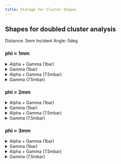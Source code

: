 ```yaml
---
title: Storage for Cluster Shapes
---
```


## Shapes for doubled cluster analysis
Distance: 3mm
Incident Angle: 0deg

### phi = 1mm
<details>
<summary>Alpha + Gamma (1bar)</summary>
<img src="{{site.baseurl}}{%link theme/img/pid/shape/1phi_air_alphagamma_shape_entry.png%}" alt="1phi_air_alphagamma_shape_entry" style="width:100%">
<img src="{{site.baseurl}}{%link theme/img/pid/shape/1phi_air_alphagamma_shape.png%}" alt="1phi_air_alphagamma_shape" style="width:100%">
</details>

<details>
<summary>Gamma (1bar)</summary>
<img src="{{site.baseurl}}{%link theme/img/pid/shape/1phi_air_gamma_shape_entry.png%}" alt="1phi_air_gamma_shape_entry" style="width:100%">
<img src="{{site.baseurl}}{%link theme/img/pid/shape/1phi_air_gamma_shape.png%}" alt="1phi_air_gamma_shape" style="width:100%">
</details>

<details>
<summary>Alpha + Gamma (7.5mbar)</summary>
<img src="{{site.baseurl}}{%link theme/img/pid/shape/1phi_vacuum_alphagamma_shape_entry.png%}" alt="1phi_vacuum_alphagamma_shape_entry" style="width:100%">
<img src="{{site.baseurl}}{%link theme/img/pid/shape/1phi_vacuum_alphagamma_shape.png%}" alt="1phi_vacuum_alphagamma_shape" style="width:100%">
</details>

<details>
<summary>Gamma (7.5mbar)</summary>
<img src="{{site.baseurl}}{%link theme/img/pid/shape/1phi_vacuum_gamma_shape_entry.png%}" alt="1phi_vacuum_gamma_shape_entry" style="width:100%">
<img src="{{site.baseurl}}{%link theme/img/pid/shape/1phi_vacuum_gamma_shape.png%}" alt="1phi_vacuum_gamma_shape" style="width:100%">
</details>

### phi = 2mm
<details>
<summary>Alpha + Gamma (1bar)</summary>
<img src="{{site.baseurl}}{%link theme/img/pid/shape/2phi_air_alphagamma_shape_entry.png%}" alt="2phi_air_alphagamma_shape_entry" style="width:100%">
<img src="{{site.baseurl}}{%link theme/img/pid/shape/2phi_air_alphagamma_shape.png%}" alt="2phi_air_alphagamma_shape" style="width:100%">
</details>

<details>
<summary>Gamma (1bar)</summary>
<img src="{{site.baseurl}}{%link theme/img/pid/shape/2phi_air_gamma_shape_entry.png%}" alt="2phi_air_gamma_shape_entry" style="width:100%">
<img src="{{site.baseurl}}{%link theme/img/pid/shape/2phi_air_gamma_shape.png%}" alt="2phi_air_gamma_shape" style="width:100%">
</details>

<details>
<summary>Alpha + Gamma (7.5mbar)</summary>
<img src="{{site.baseurl}}{%link theme/img/pid/shape/2phi_vacuum_alphagamma_shape_entry.png%}" alt="2phi_vacuum_alphagamma_shape_entry" style="width:100%">
<img src="{{site.baseurl}}{%link theme/img/pid/shape/2phi_vacuum_alphagamma_shape.png%}" alt="2phi_vacuum_alphagamma_shape" style="width:100%">
</details>

<details>
<summary>Gamma (7.5mbar)</summary>
<img src="{{site.baseurl}}{%link theme/img/pid/shape/2phi_vacuum_gamma_shape_entry.png%}" alt="2phi_vacuum_gamma_shape_entry" style="width:100%">
<img src="{{site.baseurl}}{%link theme/img/pid/shape/2phi_vacuum_gamma_shape.png%}" alt="2phi_vacuum_gamma_shape" style="width:100%">
</details>

### phi = 3mm
<details>
<summary>Alpha + Gamma (1bar)</summary>
<img src="{{site.baseurl}}{%link theme/img/pid/shape/3phi_air_alphagamma_shape_entry.png%}" alt="3phi_air_alphagamma_shape_entry" style="width:100%">
<img src="{{site.baseurl}}{%link theme/img/pid/shape/3phi_air_alphagamma_shape.png%}" alt="3phi_air_alphagamma_shape" style="width:100%">
</details>

<details>
<summary>Gamma (1bar)</summary>
<img src="{{site.baseurl}}{%link theme/img/pid/shape/3phi_air_gamma_shape_entry.png%}" alt="3phi_air_gamma_shape_entry" style="width:100%">
<img src="{{site.baseurl}}{%link theme/img/pid/shape/3phi_air_gamma_shape.png%}" alt="3phi_air_gamma_shape" style="width:100%">
</details>

<details>
<summary>Alpha + Gamma (7.5mbar)</summary>
<img src="{{site.baseurl}}{%link theme/img/pid/shape/3phi_vacuum_alphagamma_shape_entry.png%}" alt="3phi_vacuum_alphagamma_shape_entry" style="width:100%">
<img src="{{site.baseurl}}{%link theme/img/pid/shape/3phi_vacuum_alphagamma_shape.png%}" alt="3phi_vacuum_alphagamma_shape" style="width:100%">
</details>

<details>
<summary>Gamma (7.5mbar)</summary>
<img src="{{site.baseurl}}{%link theme/img/pid/shape/3phi_vacuum_gamma_shape_entry.png%}" alt="3phi_vacuum_gamma_shape_entry" style="width:100%">
<img src="{{site.baseurl}}{%link theme/img/pid/shape/3phi_vacuum_gamma_shape.png%}" alt="3phi_vacuum_gamma_shape" style="width:100%">
</details>